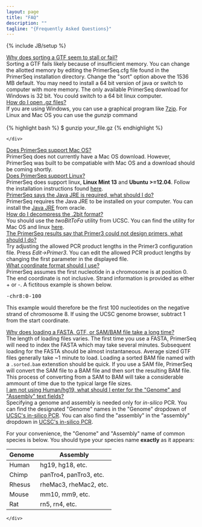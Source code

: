 ```yaml
---
layout: page
title: "FAQ"
description: ""
tagline: "{Frequently Asked Questions}"
---
```

{% include JB/setup %}

<div class="accordion" id="accordion2">
<div class="accordion-group">
  <div class="accordion-heading">
    <a class="accordion-toggle" data-toggle="collapse" data-parent="#accordion2" href="#collapseOne">
      Why does sorting a GTF seem to stall or fail?
    </a>
  </div>
  <div id="collapseOne" class="accordion-body collapse in">
    <div class="accordion-inner">
Sorting a GTF fails likely because of insufficient memory. You can change the allotted memory by editing the PrimerSeq.cfg
file found in the PrimerSeq installation directory. Change the "sort" option above the 1536 MB default. You may need to install
a 64 bit version of java or switch to computer with more memory. The only available PrimerSeq download
for Windows is 32 bit. You could switch to a 64 bit linux computer.
    </div>
  </div>
</div>
<div class="accordion-group">
  <div class="accordion-heading">
    <a class="accordion-toggle" data-toggle="collapse" data-parent="#accordion2" href="#collapseTwo">
      How do I open .gz files?
    </a>
  </div>
  <div id="collapseTwo" class="accordion-body collapse">
    <div class="accordion-inner">
If you are using Windows, you can use a graphical program like <a href="http://www.7-zip.org/">7zip</a>. For Linux and Mac OS you can use the <i>gunzip</i> command
<br></br>
{% highlight bash %}
$ gunzip your_file.gz
{% endhighlight %}

    </div>
  </div>
</div>
<div class="accordion-group">
  <div class="accordion-heading">
    <a class="accordion-toggle" data-toggle="collapse" data-parent="#accordion2" href="#collapseThree">
      Does PrimerSeq support Mac OS?
    </a>
  </div>
  <div id="collapseThree" class="accordion-body collapse">
    <div class="accordion-inner">
PrimerSeq does not currently have a Mac OS download. However, PrimerSeq was built to be compatiable with Mac OS and a download should be coming shortly.
    </div>
  </div>
</div>
<div class="accordion-group">
  <div class="accordion-heading">
    <a class="accordion-toggle" data-toggle="collapse" data-parent="#accordion2" href="#collapseFour">
      Does PrimerSeq support Linux?
    </a>
  </div>
  <div id="collapseFour" class="accordion-body collapse">
    <div class="accordion-inner">
PrimerSeq does support linux, <b>Linux Mint 13</b> and <b>Ubuntu >=12.04</b>. Follow the installation instructions
found <a href="linux.html">here</a>.
    </div>
  </div>
</div>
<div class="accordion-group">
  <div class="accordion-heading">
    <a class="accordion-toggle" data-toggle="collapse" data-parent="#accordion2" href="#collapseFive">
     PrimerSeq says the Java JRE is required, what should I do?
    </a>
  </div>
  <div id="collapseFive" class="accordion-body collapse">
    <div class="accordion-inner">
      PrimerSeq requires the Java JRE to be installed on your computer.
      You can install the <a href="http://www.oracle.com/technetwork/java/javase/downloads/java-se-jre-7-download-432155.html">Java JRE</a> from oracle.
    </div>
  </div>
</div>
<div class="accordion-group">
  <div class="accordion-heading">
    <a class="accordion-toggle" data-toggle="collapse" data-parent="#accordion2" href="#collapseSix">
      How do I decompress the .2bit format?
    </a>
  </div>
  <div id="collapseSix" class="accordion-body collapse">
    <div class="accordion-inner">
You should use the <i>twoBitToFa</i> utility from UCSC. You can find the utility for Mac OS and linux <a href="http://hgdownload.cse.ucsc.edu/admin/exe/">here</a>.
    </div>
  </div>
</div>
<div class="accordion-group">
  <div class="accordion-heading">
    <a class="accordion-toggle" data-toggle="collapse" data-parent="#accordion2" href="#collapseEight">
      The PrimerSeq results say that Primer3 could not design primers, what should I do?
    </a>
  </div>
  <div id="collapseEight" class="accordion-body collapse">
    <div class="accordion-inner">
Try adjusting the allowed PCR product lengths in the Primer3 configuration file. Press <i>Edit->Primer3</i>. You can edit the allowed PCR product lengths by changing the first parameter in the displayed file.
    </div>
  </div>
</div>
<div class="accordion-group">
  <div class="accordion-heading">
    <a class="accordion-toggle" data-toggle="collapse" data-parent="#accordion2" href="#collapseNine">
      What coordinate format should I use?
    </a>
  </div>
  <div id="collapseNine" class="accordion-body collapse">
    <div class="accordion-inner">
PrimerSeq assumes the first nucleotide in a chromosome is at position 0. The end coordinate is not inclusive.
Strand information is provided as either + or -. A fictitous example is shown below.
<br>

<pre>-chr8:0-100</pre>
This example would therefore be the first 100 nucleotides on the negative strand of chromosome 8. If using the UCSC genome browser, subtract 1 from the start coordinate.
    </div>
  </div>
</div>
<div class="accordion-group">
  <div class="accordion-heading">
    <a class="accordion-toggle" data-toggle="collapse" data-parent="#accordion2" href="#collapseTen">
      Why does loading a FASTA, GTF, or SAM/BAM file take a long time?
    </a>
  </div>
  <div id="collapseTen" class="accordion-body collapse">
    <div class="accordion-inner">
The length of loading files varies. The first time you use a FASTA, PrimerSeq will need to index the FASTA
which may take several minutes. Subsequent loading for the FASTA should be almost instantaneous. Average sized
GTF files generally take ~1 minute to load. Loading a sorted BAM file named with a <code>.sorted.bam</code>
extenstion should be quick. If you use a SAM file, PrimerSeq will convert the SAM file to a BAM file and then sort the resulting BAM file. This process of converting from a SAM to BAM will take a considerable ammount of time due to the typical large file sizes.
    </div>
  </div>
</div>
<div class="accordion-group">
  <div class="accordion-heading">
    <a class="accordion-toggle" data-toggle="collapse" data-parent="#accordion2" href="#collapseEleven">
      I am not using Human/hg19, what should I enter for the "Genome" and "Assembly" text fields?
    </a>
  </div>
  <div id="collapseEleven" class="accordion-body collapse">
    <div class="accordion-inner">
Specifying a genome and assembly is needed only for <i>in-silico</i> PCR. You can find the designated "Genome"
names in the "Genome" dropdown of <a href="http://genome.ucsc.edu/cgi-bin/hgGateway">UCSC's in-silico PCR</a>.
You can also find the "assembly" in the "assembly" dropdown in <a href="http://genome.ucsc.edu/cgi-bin/hgGateway">UCSC's in-silico PCR</a>.

For your convenience, the "Genome" and "Assembly" name of common species is below. You should type your species name <b>exactly</b> as it appears:

<table class="table">
  <thead>
    <tr>
      <th>Genome</th>
      <th>Assembly</th>
    </tr>
  </thead>
  <tbody>
    <tr>
     <td>Human</td>
     <td>hg19, hg18, etc.</td>
    </tr>
    <tr>
     <td>Chimp</td>
     <td>panTro4, panTro3, etc.</td>
    </tr>
    <tr>
     <td>Rhesus</td>
     <td>rheMac3, rheMac2, etc.</td>
    </tr>
    <tr>
     <td>Mouse</td>
     <td>mm10, mm9, etc.</td>
    </tr>
    <tr>
     <td>Rat</td>
     <td>rn5, rn4, etc.</td>
    </tr>
  </tbody>
</table>

    </div>
  </div>
</div>
</div>
